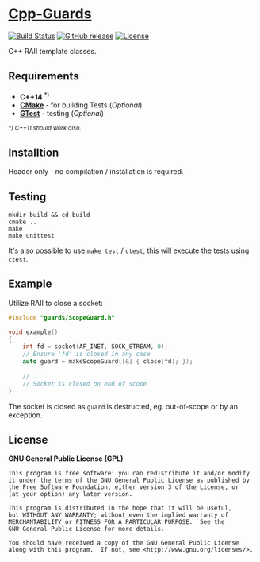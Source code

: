# [Cpp-Guards](https://github.com/offa/cpp-guards)

[![Build Status](https://travis-ci.org/offa/cpp-guards.svg?branch=master)](https://travis-ci.org/offa/cpp-guards)
[![GitHub release](https://img.shields.io/github/release/offa/cpp-guards.svg)](https://github.com/offa/cpp-guards/releases)
[![License](https://img.shields.io/badge/license-GPLv3-yellow.svg)](LICENSE)

C++ RAII template classes.


## Requirements

- **C++14** <sup>*)</sup>
- [**CMake**](http://www.cmake.org/) - for building Tests (*Optional*)
- [**GTest**](https://github.com/google/googletest) - testing (*Optional*)

_<sup>*) C++11 should work also.</sup>_


## Installtion

Header only - no compilation / installation is required.


## Testing

```
mkdir build && cd build
cmake ..
make
make unittest
```

It's also possible to use `make test` / `ctest`, this will execute the tests using `ctest`.


## Example

Utilize RAII to close a socket:

```cpp
#include "guards/ScopeGuard.h"

void example()
{
    int fd = socket(AF_INET, SOCK_STREAM, 0);
    // Ensure 'fd' is closed in any case
    auto guard = makeScopeGuard([&] { close(fd); });
    
    // ...
    // Socket is closed on end of scope
}
```

The socket is closed as `guard` is destructed, eg. out-of-scope or by an exception.


## License

**GNU General Public License (GPL)**

    This program is free software: you can redistribute it and/or modify
    it under the terms of the GNU General Public License as published by
    the Free Software Foundation, either version 3 of the License, or
    (at your option) any later version.

    This program is distributed in the hope that it will be useful,
    but WITHOUT ANY WARRANTY; without even the implied warranty of
    MERCHANTABILITY or FITNESS FOR A PARTICULAR PURPOSE.  See the
    GNU General Public License for more details.

    You should have received a copy of the GNU General Public License
    along with this program.  If not, see <http://www.gnu.org/licenses/>.


